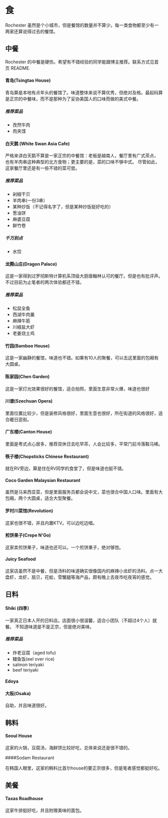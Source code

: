 # 食
Rochester 虽然是个小城市，但是餐馆的数量并不算少。每一类食物都至少有一两家还算说得过去的餐馆。
## 中餐
Rochester 的中餐是硬伤。希望有不错经验的同学能跟博主推荐。联系方式见首页 README.

#### 青岛(Tsingtao House)
青岛算是本地有点年头的餐馆了。味道整体来说不算优秀，但绝对及格。最起码算是正宗的中餐味，而不是那种为了妥协美国人的口味而做的美式中餐。

##### 推荐菜品
- 孜然牛肉
- 肉夹馍

#### 白天鹅 (White Swan Asia Cafe)
严格来讲白天鹅不算是一家正宗的中餐馆：老板是越南人，餐厅里有广式茶点，
也有羊肉串这种典型的北方食物；更主要的是，菜的口味不够中式。
尽管如此，这家餐厅里还是有一些不错的菜可尝。

##### 推荐菜品
- 剁椒干贝
- 羊肉串(一份3串）
- 某种炒饭（不记得名字了，但是某种炒饭挺好吃的）
- 葱油饼
- 麻婆豆腐
- 鲜竹卷

##### 千万别点
- 水饺

#### 龙腾山庄(Dragon Palace)
这是一家得到过罗彻斯特计算机系顶级大厨唐翰林认可的餐厅。但是也有批评声。不过目前为止笔者的两次体验都还不错。

##### 推荐菜品
- 松鼠全鱼
- 西湖牛肉羹
- 麻辣牛筋
- 川椒盐大虾
- 老姜烧土鸡

#### 竹园(Bamboo House)

这是一家幽静的餐馆，味道也不错。如果有10人的聚餐，可以去这里面的包厢有大圆桌。

#### 陈家园(Chen Garden)

这是一家灯光效果很好的餐馆，适合拍照，里面生意非常火爆，味道也很好

#### 川谱(Szechuan Opera)

里面位置比较少，但是装修风格很好，里面生意也很好，所在街道的风格很好，适合暖日逛街。

#### 广东楼(Canton House)

里面是粤式点心居多，推荐双休日去吃早茶，人会比较多，平常门前冷落鞍马稀。

#### 筷子楼(Chopsticks Chinese Restaurant)

就在RV旁边，算是住在RV同学的食堂了，但是味道也挺不错。

#### Coco Garden Malaysian Restaurant

虽然是马来西亚菜，但是里面服务员都会说中文，菜也很合中国人口味。里面有大包厢，两个大圆桌，适合大型聚餐。

#### 罗村川菜馆(Revolution)

这家也很不错，并且内置KTV。可以边吃边唱。

#### 煎饼果子(Crepe N'Go)

这家卖煎饼果子，味道也还可以。一个煎饼果子，绝对够饱。

#### Juicy Seafood

这家店虽然不是中餐，但是汤料的味道确实很像国内的麻辣小龙虾的汤料。点一大盘虾，龙虾，扇贝，花蛤，雪蟹腿等海产品，颇有晚上去夜市吃夜宵的感觉。



## 日料
#### Shiki (四季）
一家真正日本人开的日料店。店面很小很温馨，适合小团队（不超过4个人）就餐。
不知道味道是不是正宗，但是绝对美味。

##### 推荐菜品
- 炸老豆腐（aged tofu)
- 鳗鱼饭(eel over rice)
- salmon teriyaki
- beef teriyaki

#### Edoya

#### 大阪(Osaka)

自助，并且味道很好。



## 韩料

#### Seoul House

这家的火锅，豆腐汤，海鲜饼比较好吃，总体来说还是很不错的。

####Sodam Restaurant 

在韩国人眼里，这家的韩料比首尔house的要正宗很多，但是笔者感觉都挺好吃。 



## 美餐

#### Taxas Roadhouse 

这家牛排挺好吃，并且附赠美味的面包。